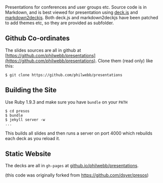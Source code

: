 Presentations for conferences and user groups etc. Source code is in
Markdown, and is best viewed for presentation using
[deck.js](https://github.com/imakewebthings/deck.js) and
[markdown2deckjs](https://github.com/ulf/markdown2deckjs). Both
deck.js and markdown2deckjs have been patched to add themes etc, so
they are provided as subfolder.

## Github Co-ordinates

The slides sources are all in github at
[https://github.com/philwebb/presentations](https://github.com/philwebb/presentations). Clone
them (read only) like this:

    $ git clone https://github.com/philwebb/presentations

## Building the Site

Use Ruby 1.9.3 and make sure you have `bundle` on your `PATH` 

    $ cd presos
    $ bundle
    $ jekyll server -w
    ...
    
This builds all slides and then runs a server on port 4000 which
rebuilds each deck as you reload it.

## Static Website

The decks are all in `gh-pages` at
[github.io/philwebb/presentations](github.io/philwebb/presentations).

(this code was originally forked from https://github.com/dsyer/presos)
